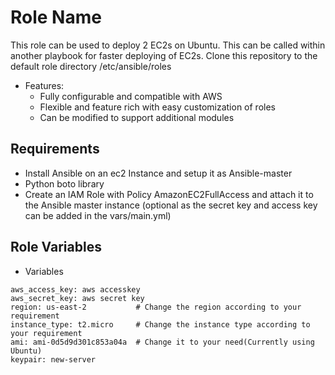 Role Name
=========

This role can be used to deploy 2 EC2s on Ubuntu. This can be called within another playbook for faster deploying of EC2s. Clone this repository to the default role directory /etc/ansible/roles

 - Features:
    - Fully configurable and compatible with AWS
    - Flexible and feature rich with easy customization of roles
    - Can be modified to support additional modules
    
Requirements
------------

- Install Ansible on an ec2 Instance and setup it as Ansible-master
- Python boto library
- Create an IAM Role with Policy AmazonEC2FullAccess and attach it to the Ansible master instance (optional as the secret key and access key can be added in the vars/main.yml)

Role Variables
--------------

- Variables
```
aws_access_key: aws accesskey
aws_secret_key: aws secret key
region: us-east-2           # Change the region according to your requirement
instance_type: t2.micro     # Change the instance type according to your requirement
ami: ami-0d5d9d301c853a04a  # Change it to your need(Currently using Ubuntu)
keypair: new-server
```
